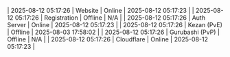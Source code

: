 | 2025-08-12 05:17:26 | Website | Online | 2025-08-12 05:17:23 |
| 2025-08-12 05:17:26 | Registration | Offline | N/A |
| 2025-08-12 05:17:26 | Auth Server | Online | 2025-08-12 05:17:23 |
| 2025-08-12 05:17:26 | Kezan (PvE) | Offline | 2025-08-03 17:58:02 |
| 2025-08-12 05:17:26 | Gurubashi (PvP) | Offline | N/A |
| 2025-08-12 05:17:26 | Cloudflare | Online | 2025-08-12 05:17:23 |
